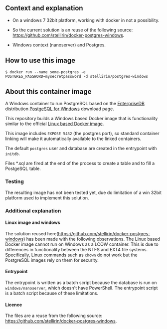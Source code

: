 ## Context and explanation

- On a windows 7 32bit platform, working with docker in not a possibility.

- So the current solution is an reuse of the following source: https://github.com/stellirin/docker-postgres-windows.

- Windows context (nanoserver) and Postgres.


## How to use this image

```console
$ docker run --name some-postgres -e POSTGRES_PASSWORD=mysecretpassword -d stellirin/postgres-windows
```

## About this container image

A Windows container to run PostgreSQL based on the [EnterpriseDB](https://www.enterprisedb.com/) distribution [PostgeSQL for Windows](https://www.postgresql.org/download/windows/) download page.

This repository builds a Windows based Docker image that is functionality similar to the official [Linux based Docker image](https://hub.docker.com/_/postgres/).

This image includes `EXPOSE 5432` (the postgres port), so standard container linking will make it automatically available to the linked containers. 

The default `postgres` user and database are created in the entrypoint with `initdb`.

Files *.sql are fired at the end of the process to create a table and to fill a PostgeSQL table.


### Testing

The resulting image has not been tested yet, due do limitation of a win 32bit platform used to implement this solution. 

### Additional explanation

#### Linux image and windows
The solution reused here(https://github.com/stellirin/docker-postgres-windows) has been made with the following observations.
The Linux based Docker image cannot run on Windows as a LCOW container. 
This is due to differences in functionality between the NTFS and EXT4 file systems. 
Specifically, Linux commands such as `chown` do not work but the PostgreSQL images rely on them for security.

#### Entrypoint
The entrypoint is written as a batch script because the database is run on `windows/nanoserver`, which doesn't have PowerShell. 
The entrypoint script is a batch script because of these limitations. 

#### Licence
The files are a reuse from the following source: https://github.com/stellirin/docker-postgres-windows.
